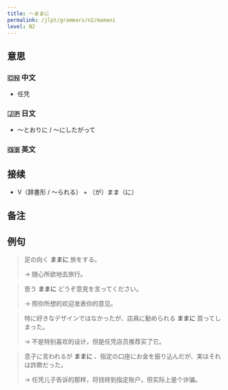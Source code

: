 ```yaml
---
title: 〜ままに
permalink: /jlpt/grammars/n2/mamani
level: N2
---
```


## 意思

### 🇨🇳 中文

- 任凭

### 🇯🇵 日文

- 〜とおりに / 〜にしたがって

### 🇬🇧 英文


## 接续

- V（辞書形 / 〜られる） + （が）まま（に）

## 备注


## 例句

> 足の向く **ままに** 旅をする。
>
> → 随心所欲地去旅行。

> 思う **ままに** どうぞ意見を言ってください。
>
> → 照你所想的欢迎发表你的意见。

> 特に好きなデザインではなかったが、店員に勧められる **ままに** 買ってしまった。
>
> → 不是特别喜欢的设计，但是任凭店员推荐买了它。

> 息子に言われるが **ままに** 、指定の口座にお金を振り込んだが、実はそれは詐欺だった。
>
> → 任凭儿子告诉的那样，将钱转到指定账户，但实际上是个诈骗。

